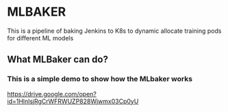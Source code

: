 # MLBAKER
This is a pipeline of baking Jenkins to K8s to dynamic allocate training pods for different ML models

## What MLBaker can do?
###  This is a simple demo to show how the MLbaker works 

https://drive.google.com/open?id=1HlnlsjRgCrWFRWUZP828Wjwmx03Cp0yU


##  

